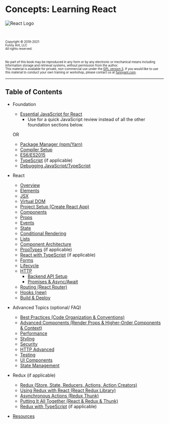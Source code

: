 # Concepts: Learning React

![React Logo](./assets/react-logo.png)

<br />

<sub><sup>
Copyright © 2019-2021  
Funny Ant, LLC  
All rights reserved.  
</sup></sub>
&nbsp;
&nbsp;

<sub><sup>
No part of this book may be reproduced in any form or by any electronic or mechanical means including
information storage and retrieval systems, without permission from the author.  
This material is available for private, non-commercial use under the [GPL version 3](http://www.gnu.org/licenses/gpl-3.0-standalone.html). If you would like to use this material to conduct your own training or workshop, please contact us at [funnyant.com](https://www.funnyant.com/contact).
</sup></sub>

<div style="page-break-after: always;"></div>

---

## Table of Contents

- Foundation

  - [Essential JavaScript for React](A3-ES6React.md)
    - Use for a quick JavaScript review instead of all the other foundation sections below.

  OR

  - [Package Manager (npm/Yarn)](A1-PackageManager.md)
  - [Compiler Setup](A2-CompilerSetup.md)
  - [ES6/ES2015](A3-ES6.md)
  - [TypeScript](A4-TypeScript.md) (if applicable)
  - [Debugging JavaScript/TypeScript](A22-Debugging.md)

* React

  - [Overview](01-React.md)
  - [Elements](02-Elements.md)
  - [JSX](03-JSX.md)
  - [Virtual DOM](04-VirtualDOM.md)
  - [Project Setup (Create React App)](A6-ProjectSetup.md)
  - [Components](05-Components.md)
  - [Props](06-Props.md)
  - [Events](07-Events.md)
  - [State](08-State.md)
  - [Conditional Rendering](10-ConditionalRendering.md)
  - [Lists](11-Lists.md)
  - [Component Architecture](12-ComponentArchitecture.md)
  - [PropTypes](A10-PropTypes.md) (if applicable)
  - [React with TypeScript](A11-ReactTypeScript.md) (if applicable)
  - [Forms](13-Forms.md)
  - [Lifecycle](09-Lifecycle.md)
  - [HTTP](14-HTTP.md)
    - [Backend API Setup](A7-BackendAPISetup.md)
    - [Promises & Async/Await](A5-Promises.md)
  - [Routing (React Router)](15-Routing.md)
  - [Hooks (new)](16-Hooks.md)
  - [Build & Deploy](17-BuildDeploy.md)

* Advanced Topics (optional/ FAQ)

  - [Best Practices (Code Organization & Conventions)](A8-BestPractices.md)
  - [Advanced Components (Render Props & Higher-Order Components & Context)](A13-AdvancedComponents.md)
  - [Performance](A23-Performance.md)
  - [Styling](A9-Styling.md)
  - [Security](A16-Security.md)
  - [HTTP Advanced](A15-AdvancedHTTP.md)
  - [Testing](25-Testing.md)
  - [UI Components](A24-UIComponents.md)
  - [State Management](A25-StateManagement.md)

* Redux (if applicable)

  - [Redux (Store, State, Reducers, Actions, Action Creators)](21-Redux.md)
  - [Using Redux with React (React Redux Library)](22-ReactRedux.md)
  - [Asynchronous Actions (Redux Thunk)](23-ReduxThunk.md)
  - [Putting It All Together (React & Redux & Thunk)](24-ReactReduxThunk.md)
  - [Redux with TypeScript](A12-ReduxTypeScript.md) (if applicable)

- [Resources](A20-Resources.md)

<!--
- Future

  - Animations (using ReactTransitionGroup)
  - Functional Programming -->

